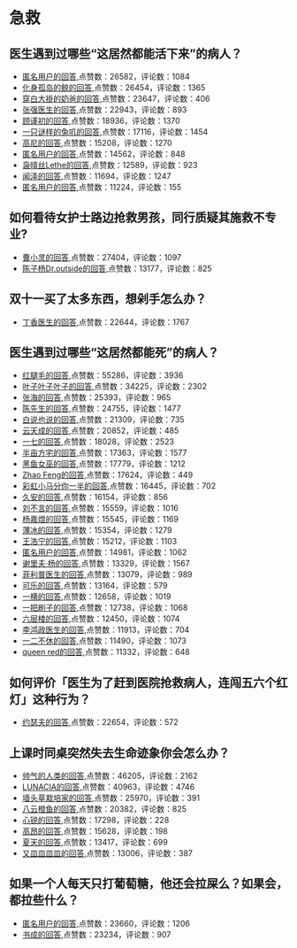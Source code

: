 #  急救 
## 医生遇到过哪些“这居然都能活下来”的病人？
- [匿名用户的回答](https://www.zhihu.com/question/37312904/answer/72252319),点赞数：26582，评论数：1084
- [化身孤岛的鲸的回答](https://www.zhihu.com/question/37312904/answer/322219577),点赞数：26454，评论数：1365
- [穿白大褂的奶爸的回答](https://www.zhihu.com/question/37312904/answer/515824780),点赞数：23647，评论数：406
- [张强医生的回答](https://www.zhihu.com/question/37312904/answer/182441589),点赞数：22943，评论数：893
- [顾谨初的回答](https://www.zhihu.com/question/37312904/answer/106055935),点赞数：18936，评论数：1370
- [一只谜样的兔叽的回答](https://www.zhihu.com/question/37312904/answer/71593796),点赞数：17116，评论数：1454
- [高尼的回答](https://www.zhihu.com/question/37312904/answer/74421396),点赞数：15208，评论数：1270
- [匿名用户的回答](https://www.zhihu.com/question/37312904/answer/72935775),点赞数：14562，评论数：848
- [袅晴丝Lethe的回答](https://www.zhihu.com/question/37312904/answer/73110449),点赞数：12589，评论数：923
- [闻泽的回答](https://www.zhihu.com/question/37312904/answer/71664262),点赞数：11694，评论数：1247
- [匿名用户的回答](https://www.zhihu.com/question/37312904/answer/71872521),点赞数：11224，评论数：155
## 如何看待女护士路边抢救男孩，同行质疑其施救不专业?
- [曹小灵的回答](https://www.zhihu.com/question/364916001/answer/965356645),点赞数：27404，评论数：1097
- [陈子杨Dr.outside的回答](https://www.zhihu.com/question/364916001/answer/964827474),点赞数：13177，评论数：825
## 双十一买了太多东西，想剁手怎么办？
- [丁香医生的回答](https://www.zhihu.com/question/52504471/answer/130803614),点赞数：22644，评论数：1767
## 医生遇到过哪些“这居然都能死”的病人？
- [红腿毛的回答](https://www.zhihu.com/question/37421586/answer/391244152),点赞数：55286，评论数：3936
- [叶子叶子叶子的回答](https://www.zhihu.com/question/37421586/answer/88135417),点赞数：34225，评论数：2302
- [张海的回答](https://www.zhihu.com/question/37421586/answer/82898167),点赞数：25393，评论数：965
- [陈先生的回答](https://www.zhihu.com/question/37421586/answer/311694315),点赞数：24755，评论数：1477
- [白说也说的回答](https://www.zhihu.com/question/37421586/answer/340697395),点赞数：21309，评论数：735
- [云天成的回答](https://www.zhihu.com/question/37421586/answer/307575954),点赞数：20852，评论数：485
- [一七的回答](https://www.zhihu.com/question/37421586/answer/318922431),点赞数：18028，评论数：2523
- [半亩方宅的回答](https://www.zhihu.com/question/37421586/answer/313255476),点赞数：17363，评论数：1577
- [黑鱼女巫的回答](https://www.zhihu.com/question/37421586/answer/83598840),点赞数：17779，评论数：1212
- [Zhao Feng的回答](https://www.zhihu.com/question/37421586/answer/79289542),点赞数：17624，评论数：449
- [彩虹小马分你一半的回答](https://www.zhihu.com/question/37421586/answer/310807156),点赞数：16445，评论数：702
- [久安的回答](https://www.zhihu.com/question/37421586/answer/397724023),点赞数：16154，评论数：856
- [刘不言的回答](https://www.zhihu.com/question/37421586/answer/122120138),点赞数：15559，评论数：1016
- [杨嘉煜的回答](https://www.zhihu.com/question/37421586/answer/83279944),点赞数：15545，评论数：1169
- [薄冰的回答](https://www.zhihu.com/question/37421586/answer/103243185),点赞数：15354，评论数：1279
- [王浩宁的回答](https://www.zhihu.com/question/37421586/answer/82554840),点赞数：15212，评论数：1103
- [匿名用户的回答](https://www.zhihu.com/question/37421586/answer/304852568),点赞数：14981，评论数：1062
- [谢里夫·杨的回答](https://www.zhihu.com/question/37421586/answer/78122970),点赞数：13329，评论数：1567
- [菲利普医生的回答](https://www.zhihu.com/question/37421586/answer/282703890),点赞数：13079，评论数：989
- [可乐的回答](https://www.zhihu.com/question/37421586/answer/393822665),点赞数：13164，评论数：579
- [一横的回答](https://www.zhihu.com/question/37421586/answer/312186222),点赞数：12658，评论数：1019
- [一把刷子的回答](https://www.zhihu.com/question/37421586/answer/369155416),点赞数：12738，评论数：1068
- [六层楼的回答](https://www.zhihu.com/question/37421586/answer/308204529),点赞数：12450，评论数：1074
- [李鸿政医生的回答](https://www.zhihu.com/question/37421586/answer/2063048163),点赞数：11913，评论数：704
- [一二不休的回答](https://www.zhihu.com/question/37421586/answer/353845727),点赞数：11490，评论数：1073
- [queen red的回答](https://www.zhihu.com/question/37421586/answer/86401518),点赞数：11332，评论数：648
## 如何评价「医生为了赶到医院抢救病人，连闯五六个红灯」这种行为？
- [约瑟夫的回答](https://www.zhihu.com/question/311767176/answer/595560991),点赞数：22654，评论数：572
## 上课时同桌突然失去生命迹象你会怎么办？
- [帅气的人类的回答](https://www.zhihu.com/question/22918963/answer/918590341),点赞数：46205，评论数：2162
- [LUNACIA的回答](https://www.zhihu.com/question/22918963/answer/913878382),点赞数：40963，评论数：4746
- [墙头草栽培家的回答](https://www.zhihu.com/question/22918963/answer/918508487),点赞数：25970，评论数：391
- [八云橙鱼的回答](https://www.zhihu.com/question/22918963/answer/922981593),点赞数：20382，评论数：825
- [心锐的回答](https://www.zhihu.com/question/22918963/answer/920488641),点赞数：17298，评论数：228
- [高昂的回答](https://www.zhihu.com/question/22918963/answer/91272314),点赞数：15628，评论数：198
- [夏天的回答](https://www.zhihu.com/question/22918963/answer/927173738),点赞数：13417，评论数：699
- [又皿皿皿皿的回答](https://www.zhihu.com/question/22918963/answer/887834405),点赞数：13006，评论数：387
## 如果一个人每天只打葡萄糖，他还会拉屎么？如果会，都拉些什么？
- [匿名用户的回答](https://www.zhihu.com/question/327093456/answer/816558907),点赞数：23660，评论数：1206
- [书成的回答](https://www.zhihu.com/question/327093456/answer/869875182),点赞数：23234，评论数：907
